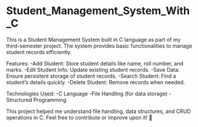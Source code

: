 # Student_Management_System_With_C

This is a Student Management System built in C language as part of my third-semester project.
The system provides basic functionalities to manage student records efficiently.

Features:
-Add Student: Store student details like name, roll number, and marks.
-Edit Student Info: Update existing student records.
-Save Data: Ensure persistent storage of student records.
-Search Student: Find a student’s details quickly.
-Delete Student: Remove records when needed.

Technologies Used:
-C Language
-File Handling (for data storage)
-Structured Programming

This project helped me understand file handling, data structures, and CRUD operations in C. Feel free to contribute or improve upon it! 🚀
